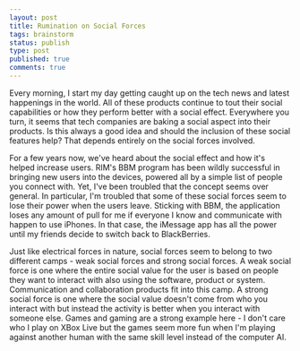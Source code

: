 ```yaml
---
layout: post
title: Rumination on Social Forces
tags: brainstorm
status: publish
type: post
published: true
comments: true
---
```

Every morning, I start my day getting caught up on the tech news and latest 
happenings in the world. All of these products continue to tout their social 
capabilities or how they perform better with a social effect. Everywhere you 
turn, it seems that tech companies are baking a social aspect into their products. 
Is this always a good idea and should the inclusion of these social features help? 
That depends entirely on the social forces involved.

For a few years now, we\'ve heard about the social effect and how it\'s helped increase 
users. RIM\'s BBM program has been wildly successful in bringing new users into the devices, 
powered all by a simple list of people you connect with. Yet, I\'ve been troubled that the 
concept seems over general. In particular, I\'m troubled that some of these social forces 
seem to lose their power when the users leave. Sticking with BBM, the application loses 
any amount of pull for me if everyone I know and communicate with happen to use iPhones. 
In that case, the iMessage app has all the power until my friends decide to switch back 
to BlackBerries.

Just like electrical forces in nature, social forces seem to belong to two different camps - weak 
social forces and strong social forces. A weak social force is one where the entire social 
value for the user is based on people they want to interact with also using the software, 
product or system. Communication and collaboration products fit into this camp. A strong social 
force is one where the social value doesn\'t come from who you interact with but instead the 
activity is better when you interact with someone else. Games and gaming are a strong example 
here - I don\'t care who I play on XBox Live but the games seem more fun when I\'m playing 
against another human with the same skill level instead of the computer AI.
